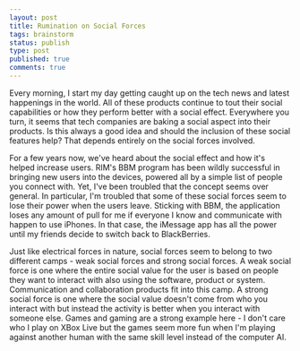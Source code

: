 ```yaml
---
layout: post
title: Rumination on Social Forces
tags: brainstorm
status: publish
type: post
published: true
comments: true
---
```

Every morning, I start my day getting caught up on the tech news and latest 
happenings in the world. All of these products continue to tout their social 
capabilities or how they perform better with a social effect. Everywhere you 
turn, it seems that tech companies are baking a social aspect into their products. 
Is this always a good idea and should the inclusion of these social features help? 
That depends entirely on the social forces involved.

For a few years now, we\'ve heard about the social effect and how it\'s helped increase 
users. RIM\'s BBM program has been wildly successful in bringing new users into the devices, 
powered all by a simple list of people you connect with. Yet, I\'ve been troubled that the 
concept seems over general. In particular, I\'m troubled that some of these social forces 
seem to lose their power when the users leave. Sticking with BBM, the application loses 
any amount of pull for me if everyone I know and communicate with happen to use iPhones. 
In that case, the iMessage app has all the power until my friends decide to switch back 
to BlackBerries.

Just like electrical forces in nature, social forces seem to belong to two different camps - weak 
social forces and strong social forces. A weak social force is one where the entire social 
value for the user is based on people they want to interact with also using the software, 
product or system. Communication and collaboration products fit into this camp. A strong social 
force is one where the social value doesn\'t come from who you interact with but instead the 
activity is better when you interact with someone else. Games and gaming are a strong example 
here - I don\'t care who I play on XBox Live but the games seem more fun when I\'m playing 
against another human with the same skill level instead of the computer AI.
